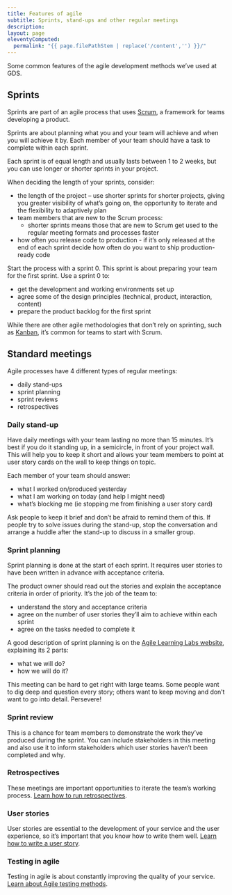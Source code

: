 ```yaml
---
title: Features of agile
subtitle: Sprints, stand-ups and other regular meetings
description:
layout: page
eleventyComputed:
  permalink: "{{ page.filePathStem | replace('/content','') }}/"
---
```


Some common features of the agile development methods we’ve used at GDS.

## Sprints

Sprints are part of an agile process that uses [Scrum](https://en.wikipedia.org/wiki/Scrum_\(development\)), a framework for teams developing a product.

Sprints are about planning what you and your team will achieve and when you will achieve it by. Each member of your team should have a task to complete within each sprint.

Each sprint is of equal length and usually lasts between 1 to 2 weeks, but you can use longer or shorter sprints in your project.

When deciding the length of your sprints, consider:

- the length of the project – use shorter sprints for shorter projects, giving you greater visibility of what’s going on, the opportunity to iterate and the flexibility to adaptively plan
- team members that are new to the Scrum process:
    - shorter sprints means those that are new to Scrum get used to the regular meeting formats and processes faster
- how often you release code to production - if it’s only released at the end of each sprint decide how often do you want to ship production-ready code

Start the process with a sprint 0. This sprint is about preparing your team for the first sprint. Use a sprint 0 to:

- get the development and working environments set up
- agree some of the design principles (technical, product, interaction, content)
- prepare the product backlog for the first sprint

While there are other agile methodologies that don’t rely on sprinting, such as [Kanban](https://en.wikipedia.org/wiki/Kanban_\(development\)), it’s common for teams to start with Scrum.

## Standard meetings

Agile processes have 4 different types of regular meetings:

- daily stand-ups
- sprint planning
- sprint reviews
- retrospectives

### Daily stand-up

Have daily meetings with your team lasting no more than 15 minutes. It’s best if you do it standing up, in a semicircle, in front of your project wall. This will help you to keep it short and allows your team members to point at user story cards on the wall to keep things on topic.

Each member of your team should answer:

- what I worked on/produced yesterday
- what I am working on today (and help I might need)
- what’s blocking me (ie stopping me from finishing a user story card)

Ask people to keep it brief and don’t be afraid to remind them of this. If people try to solve issues during the stand-up, stop the conversation and arrange a huddle after the stand-up to discuss in a smaller group.

### Sprint planning

Sprint planning is done at the start of each sprint. It requires user stories to have been written in advance with acceptance criteria.

The product owner should read out the stories and explain the acceptance criteria in order of priority. It’s the job of the team to:

- understand the story and acceptance criteria
- agree on the number of user stories they’ll aim to achieve within each sprint
- agree on the tasks needed to complete it

A good description of sprint planning is on the [Agile Learning Labs website](http://www.agilelearninglabs.com/resources/scrum-introduction/), explaining its 2 parts:

- what we will do?
- how we will do it?

This meeting can be hard to get right with large teams. Some people want to dig deep and question every story; others want to keep moving and don’t want to go into detail. Persevere!

### Sprint review

This is a chance for team members to demonstrate the work they’ve produced during the sprint. You can include stakeholders in this meeting and also use it to inform stakeholders which user stories haven’t been completed and why.

### Retrospectives

These meetings are important opportunities to iterate the team’s working process. [Learn how to run retrospectives](/version-1/guides/running-retrospectives/).

### User stories

User stories are essential to the development of your service and the user experience, so it’s important that you know how to write them well. [Learn how to write a user story](/version-1/guides/writing-user-stories/).

### Testing in agile

Testing in agile is about constantly improving the quality of your service. [Learn about Agile testing methods](/version-1/guides/testing-in-agile/).
